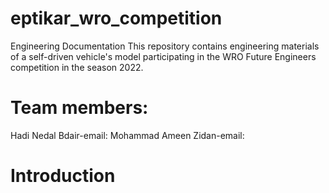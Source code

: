 # eptikar_wro_competition
Engineering Documentation
This repository contains engineering materials of a self-driven vehicle's model participating in the WRO Future Engineers competition in the season 2022.

# Team members:
Hadi Nedal Bdair-email:
Mohammad Ameen Zidan-email:

# Introduction
